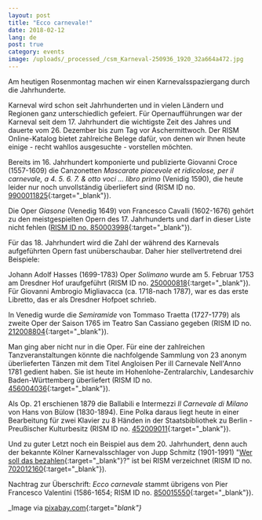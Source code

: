 ```yaml
---
layout: post
title: "Ecco carnevale!"
date: 2018-02-12
lang: de
post: true
category: events
image: /uploads/_processed_/csm_Karneval-250936_1920_32a664a472.jpg
---
```



Am heutigen Rosenmontag machen wir einen Karnevalsspaziergang durch die Jahrhunderte.

Karneval wird schon seit Jahrhunderten und in vielen Ländern und Regionen ganz unterschiedlich gefeiert. Für Opernaufführungen war der Karneval seit dem 17. Jahrhundert die wichtigste Zeit des Jahres und dauerte vom 26. Dezember bis zum Tag vor Aschermittwoch. Der RISM Online-Katalog bietet zahlreiche Belege dafür, von denen wir Ihnen heute einige - recht wahllos ausgesuchte - vorstellen möchten.

Bereits im 16. Jahrhundert komponierte und publizierte Giovanni Croce (1557-1609) die Canzonetten _Mascarate piacevole et ridicolose, per il carnevale, a 4. 5. 6. 7. & otto voci ... libro primo_ (Venidig 1590), die heute leider nur noch unvollständig überliefert sind (RISM ID no. [9900011825](https://opac.rism.info/search?id=00000990011825){:target="_blank"}).

Die Oper _Giasone_ (Venedig 1649) von Francesco Cavalli (1602-1676) gehört zu den meistgespielten Opern des 17. Jahrhunderts und darf in dieser Liste nicht fehlen ([RISM ID no. 850003998](https://opac.rism.info/search?id=850003998){:target="_blank"}).

Für das 18. Jahrhundert wird die Zahl der während des Karnevals aufgeführten Opern fast unüberschaubar. Daher hier stellvertretend drei Beispiele:

Johann Adolf Hasses (1699-1783) Oper _Solimano_ wurde am 5. Februar 1753 am Dresdner Hof uraufgeführt (RISM ID no. [250000818](https://opac.rism.info/search?id=250000818){:target="_blank"}). Für Giovanni Ambrogio Migliavacca (ca. 1718-nach 1787), war es das erste Libretto, das er als Dresdner Hofpoet schrieb.

In Venedig wurde die _Semiramide_ von Tommaso Traetta (1727-1779) als zweite Oper der Saison 1765 im Teatro San Cassiano gegeben (RISM ID no. [212008804](https://opac.rism.info/search?id=212008804){:target="_blank"}).

Man ging aber nicht nur in die Oper. Für eine der zahlreichen Tanzveranstaltungen könnte die nachfolgende Sammlung von 23 anonym überlieferten Tänzen mit dem Titel Angloisen Per ill Carnevale Nell'Anno 1781 gedient haben. Sie ist heute im Hohenlohe-Zentralarchiv, Landesarchiv Baden-Württemberg überliefert (RISM ID no. [456004036](https://opac.rism.info/search?id=456004036){:target="_blank"}).

Als Op. 21 erschienen 1879 die Ballabili e Intermezzi _Il Carnevale di Milano_ von Hans von Bülow (1830-1894). Eine Polka daraus liegt heute in einer Bearbeitung für zwei Klavier zu 8 Händen in der Staatsbibliothek zu Berlin - Preußischer Kulturbesitz (RISM ID no. [452009011](https://opac.rism.info/search?id=452009011){:target="_blank"}).

Und zu guter Letzt noch ein Beispiel aus dem 20. Jahrhundert, denn auch der bekannte Kölner Karnevalsschlager von Jupp Schmitz (1901-1991) "[Wer soll das bezahlen](https://youtu.be/uQQm7bKJskM){:target="_blank"}?" ist bei RISM verzeichnet (RISM ID no. [702012160](https://opac.rism.info/search?id=702012160){:target="_blank"}).

Nachtrag zur Überschrift: _Ecco carnevale_ stammt übrigens von Pier Francesco Valentini (1586-1654; RISM ID no. [850015550](https://opac.rism.info/search?id=850015550){:target="_blank"}).



_Image via [pixabay.com](https://pixabay.com/de/karneval-fasching-fastnacht-250936/){:target="_blank"}_



<script type="text/javascript">var switchTo5x=true;</script><script type="text/javascript" src="http://w.sharethis.com/button/buttons.js"></script><script type="text/javascript">stLight.options({publisher: "9b601438-1ce1-49d8-bfd7-9cff5df54c17", doNotHash: false, doNotCopy: false, hashAddressBar: false});</script>